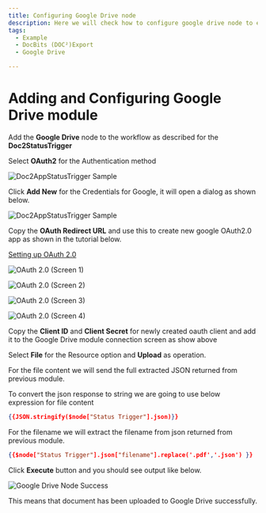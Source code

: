 ```yaml
---
title: Configuring Google Drive node
description: Here we will check how to configure google drive node to export document from DocBits (DOC²) to Google Drive
tags:
  - Example
  - DocBits (DOC²)Export
  - Google Drive

---
```


# Adding and Configuring **Google Drive** module

Add the **Google Drive** node to the workflow as described for the **Doc2StatusTrigger**

Select **OAuth2** for the Authentication method

![Doc2AppStatusTrigger Sample](/_images/example/gdrive/image16.png)

Click **Add New** for the Credentials for Google, it will open a dialog as shown below.

![Doc2AppStatusTrigger Sample](/_images/example/gdrive/image17.png)

Copy the **OAuth Redirect URL** and use this to create new google OAuth2.0 app as shown in the tutorial below.

[Setting up OAuth 2.0](https://support.google.com/cloud/answer/6158849?hl=en)

![OAuth 2.0 (Screen 1)](/_images/example/gdrive/image20.png)

![OAuth 2.0 (Screen 2)](/_images/example/gdrive/image21.png)

![OAuth 2.0 (Screen 3)](/_images/example/gdrive/image22.png)

![OAuth 2.0 (Screen 4)](/_images/example/gdrive/image23.png)

Copy the **Client ID** and **Client Secret** for newly created oauth client and add it to the Google Drive module connection screen as show above

Select **File** for the Resource option and **Upload** as operation.

For the file content we will send the full extracted JSON returned from previous module.

To convert the json response to string we are going to use below expression for file content

```json
{{JSON.stringify($node["Status Trigger"].json)}}
```

For the filename we will extract the filename from json returned from previous module.

```json
{{$node["Status Trigger"].json["filename"].replace('.pdf','.json') }}
```

Click **Execute** button and you should see output like below.

![Google Drive Node Success](/_images/example/gdrive/image18.png)

This means that document has been uploaded to Google Drive successfully.
